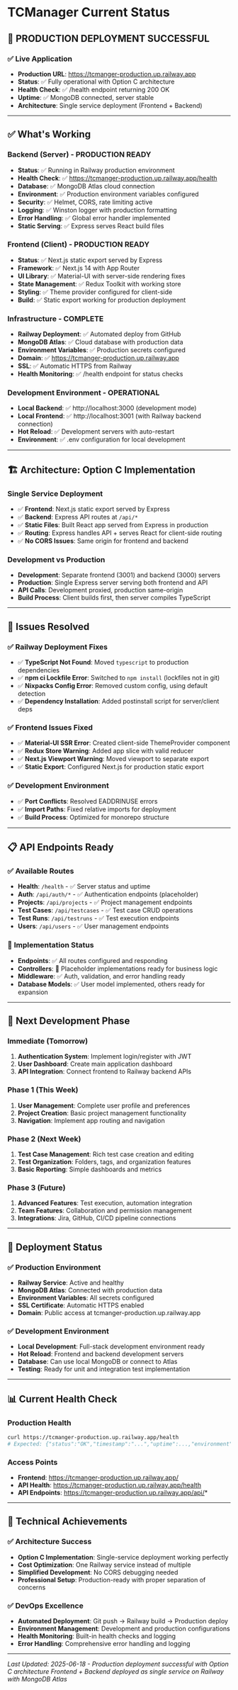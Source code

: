 # TCManager Current Status

## 🎉 **PRODUCTION DEPLOYMENT SUCCESSFUL** 

### ✅ **Live Application**
- **Production URL**: https://tcmanger-production.up.railway.app
- **Status**: ✅ Fully operational with Option C architecture
- **Health Check**: ✅ /health endpoint returning 200 OK
- **Uptime**: ✅ MongoDB connected, server stable
- **Architecture**: Single service deployment (Frontend + Backend)

---

## ✅ **What's Working**

### Backend (Server) - PRODUCTION READY
- **Status**: ✅ Running in Railway production environment
- **Health Check**: ✅ https://tcmanger-production.up.railway.app/health
- **Database**: ✅ MongoDB Atlas cloud connection
- **Environment**: ✅ Production environment variables configured
- **Security**: ✅ Helmet, CORS, rate limiting active
- **Logging**: ✅ Winston logger with production formatting
- **Error Handling**: ✅ Global error handler implemented
- **Static Serving**: ✅ Express serves React build files

### Frontend (Client) - PRODUCTION READY  
- **Status**: ✅ Next.js static export served by Express
- **Framework**: ✅ Next.js 14 with App Router
- **UI Library**: ✅ Material-UI with server-side rendering fixes
- **State Management**: ✅ Redux Toolkit with working store
- **Styling**: ✅ Theme provider configured for client-side
- **Build**: ✅ Static export working for production deployment

### Infrastructure - COMPLETE
- **Railway Deployment**: ✅ Automated deploy from GitHub
- **MongoDB Atlas**: ✅ Cloud database with production data
- **Environment Variables**: ✅ Production secrets configured
- **Domain**: ✅ https://tcmanger-production.up.railway.app
- **SSL**: ✅ Automatic HTTPS from Railway
- **Health Monitoring**: ✅ /health endpoint for status checks

### Development Environment - OPERATIONAL
- **Local Backend**: ✅ http://localhost:3000 (development mode)
- **Local Frontend**: ✅ http://localhost:3001 (with Railway backend connection)
- **Hot Reload**: ✅ Development servers with auto-restart
- **Environment**: ✅ .env configuration for local development

---

## 🏗️ **Architecture: Option C Implementation**

### **Single Service Deployment**
- ✅ **Frontend**: Next.js static export served by Express
- ✅ **Backend**: Express API routes at `/api/*`
- ✅ **Static Files**: Built React app served from Express in production
- ✅ **Routing**: Express handles API + serves React for client-side routing
- ✅ **No CORS Issues**: Same origin for frontend and backend

### **Development vs Production**
- **Development**: Separate frontend (3001) and backend (3000) servers
- **Production**: Single Express server serving both frontend and API
- **API Calls**: Development proxied, production same-origin
- **Build Process**: Client builds first, then server compiles TypeScript

---

## 🔧 **Issues Resolved**

### ✅ **Railway Deployment Fixes**
- ✅ **TypeScript Not Found**: Moved `typescript` to production dependencies
- ✅ **npm ci Lockfile Error**: Switched to `npm install` (lockfiles not in git)
- ✅ **Nixpacks Config Error**: Removed custom config, using default detection
- ✅ **Dependency Installation**: Added postinstall script for server/client deps

### ✅ **Frontend Issues Fixed**
- ✅ **Material-UI SSR Error**: Created client-side ThemeProvider component
- ✅ **Redux Store Warning**: Added app slice with valid reducer
- ✅ **Next.js Viewport Warning**: Moved viewport to separate export
- ✅ **Static Export**: Configured Next.js for production static export

### ✅ **Development Environment**
- ✅ **Port Conflicts**: Resolved EADDRINUSE errors
- ✅ **Import Paths**: Fixed relative imports for deployment
- ✅ **Build Process**: Optimized for monorepo structure

---

## 📋 **API Endpoints Ready**

### ✅ **Available Routes**
- **Health**: `/health` - ✅ Server status and uptime
- **Auth**: `/api/auth/*` - ✅ Authentication endpoints (placeholder)
- **Projects**: `/api/projects` - ✅ Project management endpoints
- **Test Cases**: `/api/testcases` - ✅ Test case CRUD operations
- **Test Runs**: `/api/testruns` - ✅ Test execution endpoints
- **Users**: `/api/users` - ✅ User management endpoints

### 🚧 **Implementation Status**
- **Endpoints**: ✅ All routes configured and responding
- **Controllers**: 🚧 Placeholder implementations ready for business logic
- **Middleware**: ✅ Auth, validation, and error handling ready
- **Database Models**: ✅ User model implemented, others ready for expansion

---

## 🎯 **Next Development Phase**

### **Immediate (Tomorrow)**
1. **Authentication System**: Implement login/register with JWT
2. **User Dashboard**: Create main application dashboard
3. **API Integration**: Connect frontend to Railway backend APIs

### **Phase 1 (This Week)**
1. **User Management**: Complete user profile and preferences
2. **Project Creation**: Basic project management functionality
3. **Navigation**: Implement app routing and navigation

### **Phase 2 (Next Week)**
1. **Test Case Management**: Rich test case creation and editing
2. **Test Organization**: Folders, tags, and organization features
3. **Basic Reporting**: Simple dashboards and metrics

### **Phase 3 (Future)**
1. **Advanced Features**: Test execution, automation integration
2. **Team Features**: Collaboration and permission management
3. **Integrations**: Jira, GitHub, CI/CD pipeline connections

---

## 🚀 **Deployment Status**

### ✅ **Production Environment**
- **Railway Service**: Active and healthy
- **MongoDB Atlas**: Connected with production data
- **Environment Variables**: All secrets configured
- **SSL Certificate**: Automatic HTTPS enabled
- **Domain**: Public access at tcmanger-production.up.railway.app

### ✅ **Development Environment** 
- **Local Development**: Full-stack development environment ready
- **Hot Reload**: Frontend and backend development servers
- **Database**: Can use local MongoDB or connect to Atlas
- **Testing**: Ready for unit and integration test implementation

---

## 📊 **Current Health Check**

### **Production Health**
```bash
curl https://tcmanger-production.up.railway.app/health
# Expected: {"status":"OK","timestamp":"...","uptime":...,"environment":"production"}
```

### **Access Points**
- **Frontend**: https://tcmanger-production.up.railway.app/
- **API Health**: https://tcmanger-production.up.railway.app/health  
- **API Endpoints**: https://tcmanger-production.up.railway.app/api/*

---

## 💪 **Technical Achievements**

### ✅ **Architecture Success**
- **Option C Implementation**: Single-service deployment working perfectly
- **Cost Optimization**: One Railway service instead of multiple
- **Simplified Development**: No CORS debugging needed
- **Professional Setup**: Production-ready with proper separation of concerns

### ✅ **DevOps Excellence**
- **Automated Deployment**: Git push → Railway build → Production deploy
- **Environment Management**: Development and production configurations
- **Health Monitoring**: Built-in health checks and logging
- **Error Handling**: Comprehensive error handling and logging

---

*Last Updated: 2025-06-18 - Production deployment successful with Option C architecture*
*Frontend + Backend deployed as single service on Railway with MongoDB Atlas* 